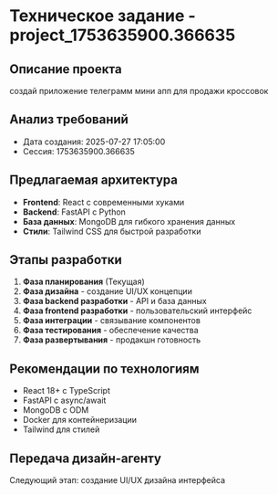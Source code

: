 # Техническое задание - project_1753635900.366635

## Описание проекта
создай приложение телеграмм мини апп для продажи кроссовок

## Анализ требований
- Дата создания: 2025-07-27 17:05:00
- Сессия: 1753635900.366635

## Предлагаемая архитектура
- **Frontend**: React с современными хуками
- **Backend**: FastAPI с Python
- **База данных**: MongoDB для гибкого хранения данных
- **Стили**: Tailwind CSS для быстрой разработки

## Этапы разработки
1. **Фаза планирования** (Текущая)
2. **Фаза дизайна** - создание UI/UX концепции
3. **Фаза backend разработки** - API и база данных
4. **Фаза frontend разработки** - пользовательский интерфейс
5. **Фаза интеграции** - связывание компонентов
6. **Фаза тестирования** - обеспечение качества
7. **Фаза развертывания** - продакшн готовность

## Рекомендации по технологиям
- React 18+ с TypeScript
- FastAPI с async/await
- MongoDB с ODM
- Docker для контейнеризации
- Tailwind для стилей

## Передача дизайн-агенту
Следующий этап: создание UI/UX дизайна интерфейса
